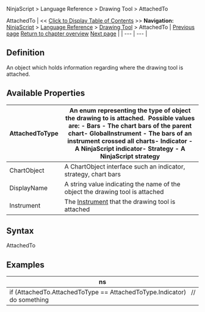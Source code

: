 ﻿
NinjaScript \> Language Reference \> Drawing Tool \> AttachedTo

AttachedTo
| \<\< [Click to Display Table of Contents](attachedto.md) \>\> **Navigation:**     [NinjaScript](ninjascript-1.md) \> [Language Reference](language_reference_wip-1.md) \> [Drawing Tool](drawing_tools-1.md) \> AttachedTo | [Previous page](anchors-1.md) [Return to chapter overview](drawing_tools-1.md) [Next page](chartanchor-1.md) |
| --- | --- |
## Definition
An object which holds information regarding where the drawing tool is attached.
 
## Available Properties
| AttachedToType | An enum representing the type of object the drawing to is attached.  Possible values are: - Bars \- The chart bars of the parent chart- GlobalInstrument \- The bars of an instrument crossed all charts- Indicator \- A NinjaScript indicator- Strategy \- A NinjaScript strategy |
| --- | --- |
| ChartObject | A ChartObject interface such an indicator, strategy, chart bars |
| DisplayName | A string value indicating the name of the object the drawing tool is attached |
| Instrument | The [Instrument](instrument-1.md) that the drawing tool is attached |

## 
## 
## Syntax
AttachedTo

## Examples
| ns |
| --- |
| if (AttachedTo.AttachedToType \=\= AttachedToType.Indicator)    // do something |
